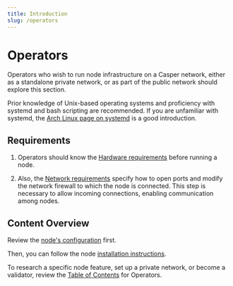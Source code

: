 ```yaml
---
title: Introduction
slug: /operators
---
```


# Operators

Operators who wish to run node infrastructure on a Casper network, either as a standalone private network, or as part of the public network should explore this section.

Prior knowledge of Unix-based operating systems and proficiency with systemd and bash scripting are recommended. If you are unfamiliar with systemd, the [Arch Linux page on systemd](https://wiki.archlinux.org/title/systemd) is a good introduction.

## Requirements

1. Operators should know the [Hardware requirements](./setup/hardware.md) before running a node.

2. Also, the [Network requirements](./setup/install-node.md/#network-requirements) specify how to open ports and modify the network firewall to which the node is connected. This step is necessary to allow incoming connections, enabling communication among nodes.

## Content Overview

Review the [node's configuration](./setup/basic-node-configuration.md) first. 

Then, you can follow the node [installation instructions](./setup/install-node.md).

To research a specific node feature, set up a private network, or become a validator, review the [Table of Contents](./table-of-contents.md) for Operators.


